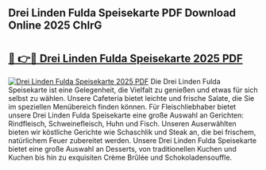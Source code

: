 ## Drei Linden Fulda Speisekarte PDF Download Online 2025 ChlrG

# <h2><a href="http://gcasd3i.nevu.top/?p=Drei+Linden+Fulda+Speisekarte">🔗 👉🔴 Drei Linden Fulda Speisekarte 2025 PDF</a></h2>

[![Drei Linden Fulda Speisekarte 2025 PDF](https://i.imgur.com/dBaPXMq.png)](http://gcasd3i.nevu.top/?p=Drei+Linden+Fulda+Speisekarte)
Die Drei Linden Fulda Speisekarte ist eine Gelegenheit, die Vielfalt zu genießen und etwas für sich selbst zu wählen. Unsere Cafeteria bietet leichte und frische Salate, die Sie im speziellen Menübereich finden können. Für Fleischliebhaber bietet unsere Drei Linden Fulda Speisekarte eine große Auswahl an Gerichten: Rindfleisch, Schweinefleisch, Huhn und Fisch. Unseren Auserwählten bieten wir köstliche Gerichte wie Schaschlik und Steak an, die bei frischem, natürlichem Feuer zubereitet werden. Unsere Drei Linden Fulda Speisekarte bietet eine große Auswahl an Desserts, von traditionellen Kuchen und Kuchen bis hin zu exquisiten Crème Brûlée und Schokoladensouffle.
